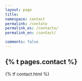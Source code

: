 ```yaml
---
layout: page
title: 
namespace: contact
permalink: /contato
permalink_es: /contacto/
permalink_en: /contact/

comments: false
---
```

<h2>{% t pages.contact %}</h2>

{% tf contact.html %}
